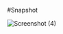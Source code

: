 #Snapshot

![Screenshot (4)](https://github.com/techiegith/Animated-Flex-Card/assets/128968069/44780d20-ee03-4d9c-82c4-33f551b638cb)
